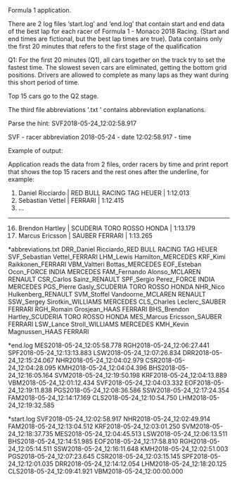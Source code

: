 Formula 1 application. 

There are 2 log files ‘start.log’ and ‘end.log’ that contain start and end data of the best lap for each racer of Formula 1 - Monaco 2018 Racing. (Start and end times are fictional, but the best lap times are true). Data contains only the first 20 minutes that refers to the first stage of the qualification

Q1: For the first 20 minutes (Q1), all cars together on the track try to set the fastest time. The slowest seven cars are eliminated, getting the bottom grid positions. Drivers are allowed to complete as many laps as they want during this short period of time.

Top 15 cars go to the Q2 stage.

The third file abbreviations '.txt ' contains abbreviation explanations.

Parse the hint:
SVF2018-05-24_12:02:58.917

SVF - racer abbreviation 
2018-05-24 - date
12:02:58.917 - time

Example of output:

Application reads the data from 2 files, order racers by time and print report that shows the top 15 racers and the rest ones after the underline, for example:

1. Daniel Ricciardo      | RED BULL RACING TAG HEUER     | 1:12.013
2. Sebastian Vettel      | FERRARI                       | 1:12.415
3. ...
------------------------------------------------------------------------
16. Brendon Hartley   | SCUDERIA TORO ROSSO HONDA         | 1:13.179
17. Marcus Ericsson    | SAUBER FERRARI                   | 1:13.265

*abbreviations.txt
DRR_Daniel Ricciardo_RED BULL RACING TAG HEUER
SVF_Sebastian Vettel_FERRARI
LHM_Lewis Hamilton_MERCEDES
KRF_Kimi Raikkonen_FERRARI
VBM_Valtteri Bottas_MERCEDES
EOF_Esteban Ocon_FORCE INDIA MERCEDES
FAM_Fernando Alonso_MCLAREN RENAULT
CSR_Carlos Sainz_RENAULT
SPF_Sergio Perez_FORCE INDIA MERCEDES
PGS_Pierre Gasly_SCUDERIA TORO ROSSO HONDA
NHR_Nico Hulkenberg_RENAULT
SVM_Stoffel Vandoorne_MCLAREN RENAULT
SSW_Sergey Sirotkin_WILLIAMS MERCEDES
CLS_Charles Leclerc_SAUBER FERRARI
RGH_Romain Grosjean_HAAS FERRARI
BHS_Brendon Hartley_SCUDERIA TORO ROSSO HONDA
MES_Marcus Ericsson_SAUBER FERRARI
LSW_Lance Stroll_WILLIAMS MERCEDES
KMH_Kevin Magnussen_HAAS FERRARI

*end.log
MES2018-05-24_12:05:58.778
RGH2018-05-24_12:06:27.441
SPF2018-05-24_12:13:13.883
LSW2018-05-24_12:07:26.834
DRR2018-05-24_12:15:24.067
NHR2018-05-24_12:04:02.979
CSR2018-05-24_12:04:28.095
KMH2018-05-24_12:04:04.396
BHS2018-05-24_12:16:05.164
SVM2018-05-24_12:19:50.198
KRF2018-05-24_12:04:13.889
VBM2018-05-24_12:01:12.434
SVF2018-05-24_12:04:03.332
EOF2018-05-24_12:19:11.838
PGS2018-05-24_12:08:36.586
SSW2018-05-24_12:17:24.354
FAM2018-05-24_12:14:17.169
CLS2018-05-24_12:10:54.750
LHM2018-05-24_12:19:32.585

*start.log
SVF2018-05-24_12:02:58.917
NHR2018-05-24_12:02:49.914
FAM2018-05-24_12:13:04.512
KRF2018-05-24_12:03:01.250
SVM2018-05-24_12:18:37.735
MES2018-05-24_12:04:45.513
LSW2018-05-24_12:06:13.511
BHS2018-05-24_12:14:51.985
EOF2018-05-24_12:17:58.810
RGH2018-05-24_12:05:14.511
SSW2018-05-24_12:16:11.648
KMH2018-05-24_12:02:51.003
PGS2018-05-24_12:07:23.645
CSR2018-05-24_12:03:15.145
SPF2018-05-24_12:12:01.035
DRR2018-05-24_12:14:12.054
LHM2018-05-24_12:18:20.125
CLS2018-05-24_12:09:41.921
VBM2018-05-24_12:00:00.000
